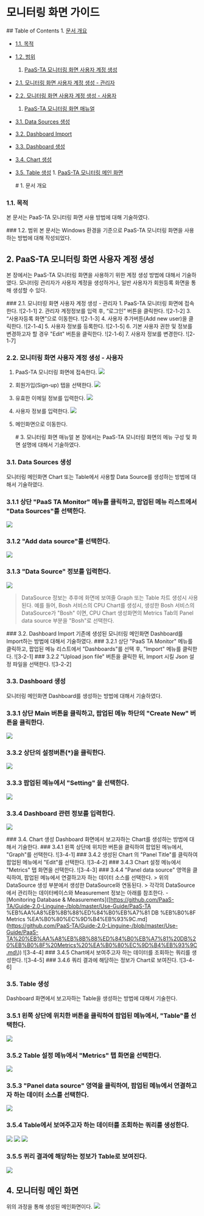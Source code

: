 # 모니터링 화면 가이드

\#\# Table of Contents 1. [문서 개요](paas-ta-_v1.0-1.md#1)

* [1.1. 목적](paas-ta-_v1.0-1.md#2)
* [1.2. 범위](paas-ta-_v1.0-1.md#3)
  1. [PaaS-TA 모니터링 화면 사용자 계정 생성](paas-ta-_v1.0-1.md#4)
* [2.1.  모니터링 화면 사용자 계정 생성 - 관리자](paas-ta-_v1.0-1.md#5)
* [2.2.  모니터링 화면 사용자 계정 생성 - 사용자](paas-ta-_v1.0-1.md#6)
  1. [PaaS-TA 모니터링 화면 매뉴얼](paas-ta-_v1.0-1.md#7)
* [3.1.  Data Sources 생성](paas-ta-_v1.0-1.md#8)
* [3.2.  Dashboard Import](paas-ta-_v1.0-1.md#9)     
* [3.3.  Dashboard 생성](paas-ta-_v1.0-1.md#10)
* [3.4.  Chart 생성](paas-ta-_v1.0-1.md#11)
* [3.5. Table 생성](paas-ta-_v1.0-1.md#12) 1. [PaaS-TA 모니터링 메인 화면](paas-ta-_v1.0-1.md#13)

  \# 1. 문서 개요

### 1.1. 목적

본 문서는 PaaS-TA 모니터링 화면 사용 방법에 대해 기술하였다.

\#\#\# 1.2. 범위 본 문서는 Windows 환경을 기준으로 PaaS-TA 모니터링 화면을 사용하는 방법에 대해 작성되었다.

## 2.  PaaS-TA 모니터링 화면 사용자 계정 생성

본 장에서는 PaaS-TA 모니터링 화면을 사용하기 위한 계정 생성 방법에 대해서 기술하였다. 모니터링 관리자가 사용자 계정을 생성하거나, 일반 사용자가 회원등록 화면을 통해 생성할 수 있다.

\#\#\# 2.1. 모니터링 화면 사용자 계정 생성 - 관리자 1. PaaS-TA 모니터링 화면에 접속한다. !\[2-1-1\] 2. 관리자 계정정보를 입력 후, “로그인” 버튼을 클릭한다. !\[2-1-2\] 3. “사용자등록 화면”으로 이동한다. !\[2-1-3\] 4. 사용자 추가버튼\(Add new user\)을 클릭한다. !\[2-1-4\] 5. 사용자 정보를 등록한다. !\[2-1-5\] 6. 기본 사용자 권한 및 정보를 변경하고자 할 경우 "Edit" 버튼을 클릭한다. !\[2-1-6\] 7. 사용자 정보를 변경한다. !\[2-1-7\]

### 2.2.  모니터링 화면 사용자 계정 생성 - 사용자

1. PaaS-TA 모니터링 화면에 접속한다. ![](../../.gitbook/assets/2-1-1%20%2829%29.png)
2. 회원가입\(Sign-up\) 탭을 선택한다. ![](../../.gitbook/assets/2-2-2%20%286%29.png)
3. 유효한 이메일 정보를 입력한다. ![](../../.gitbook/assets/2-2-3%20%284%29.png)
4. 사용자 정보를 입력한다. ![](../../.gitbook/assets/2-2-4%20%282%29.png)
5. 메인화면으로 이동한다.

   \# 3. 모니터링 화면 매뉴얼 본 장에서는 PaaS-TA 모니터링 화면의 메뉴 구성 및 화면 설명에 대해서 기술하였다.

### 3.1.  Data Sources 생성

모니터링 메인화면 Chart 또는 Table에서 사용할 Data Source를 생성하는 방법에 대해서 기술하였다.

### 3.1.1 상단 "PaaS TA Monitor" 메뉴를 클릭하고, 팝업된 메뉴 리스트에서 "Data Sources"를 선택한다.

![](../../.gitbook/assets/3-1-1%20%285%29.png)

### 3.1.2 "Add data source"를 선택한다.

![](../../.gitbook/assets/3-1-2%20%282%29.png)

### 3.1.3 "Data Source" 정보를 입력한다.

![](../../.gitbook/assets/3-1-3%20%282%29.png)

> DataSource 정보는 추후에 화면에 보여줄 Graph 또는 Table 차트 생성시 사용된다. 예를 들어, Bosh 서비스의 CPU Chart를 생성시, 생성한 Bosh 서비스의 DataSource가 "Bosh" 이면, CPU Chart 생성화면의 Metrics Tab의 Panel data source 부분을 "Bosh"로 선택한다.

\#\#\# 3.2. Dashboard Import 기존에 생성된 모니터링 메인화면 Dashboard를 Import하는 방법에 대해서 기술하였다. \#\#\# 3.2.1 상단 "PaaS TA Monitor" 메뉴를 클릭하고, 팝업된 메뉴 리스트에서 "Dashboards"를 선택 후, "Import" 메뉴를 클릭한다. !\[3-2-1\] \#\#\# 3.2.2 "Upload json file" 버튼을 클릭한 뒤, Import 시킬 Json 설정 파일을 선택한다. !\[3-2-2\]

### 3.3.  Dashboard 생성

모니터링 메인화면 Dashboard를 생성하는 방법에 대해서 기술하였다.

### 3.3.1 상단 Main 버튼을 클릭하고, 팝업된 메뉴 하단의 "Create New" 버튼을 클릭한다.

![](../../.gitbook/assets/3-3-1%20%282%29.png)

### 3.3.2 상단의 설정버튼\(\*\)을 클릭한다.

![](../../.gitbook/assets/3-3-2%20%282%29.png)

### 3.3.3 팝업된 메뉴에서 "Setting" 을 선택한다.

![](../../.gitbook/assets/3-3-3%20%282%29.png)

### 3.3.4 Dashboard 관련 정보를 입력한다.

![](../../.gitbook/assets/3-3-4%20%282%29.png)

\#\#\# 3.4. Chart 생성 Dashboard 화면에서 보고자하는 Chart를 생성하는 방법에 대해서 기술한다. \#\#\# 3.4.1 왼쪽 상단에 위치한 버튼을 클릭하여 팝업된 메뉴에서, "Graph"를 선택한다. !\[3-4-1\] \#\#\# 3.4.2 생성된 Chart 의 "Panel Title"를 클릭하여 팝업된 메뉴에서 "Edit"를 선택한다. !\[3-4-2\] \#\#\# 3.4.3 Chart 설정 메뉴에서 "Metrics" 탭 화면을 선택한다. !\[3-4-3\] \#\#\# 3.4.4 "Panel data source" 영역을 클릭하여, 팝업된 메뉴에서 연결하고자 하는 데이터 소스를 선택한다. &gt; 위의 DataSource 생성 부분에서 생성한 DataSource와 연동된다. &gt; 각각의 DataSource에서 관리하는 데이터베이스와 Measurement 정보는 아래를 참조한다. - \[Monitoring Database & Measurements\]\([https://github.com/PaaS-TA/Guide-2.0-Linguine-/blob/master/Use-Guide/PaaS-TA %EB%AA%A8%EB%8B%88%ED%84%B0%EB%A7%81 DB %EB%B0%8F Metrics %EA%B0%80%EC%9D%B4%EB%93%9C.md\](https://github.com/PaaS-TA/Guide-2.0-Linguine-/blob/master/Use-Guide/PaaS-TA%20%EB%AA%A8%EB%8B%88%ED%84%B0%EB%A7%81%20DB%20%EB%B0%8F%20Metrics%20%EA%B0%80%EC%9D%B4%EB%93%9C.md\)\) !\[3-4-4\] \#\#\# 3.4.5 Chart에서 보여주고자 하는 데이터를 조회하는 쿼리를 생성한다. !\[3-4-5\] \#\#\# 3.4.6 쿼리 결과에 해당하는 정보가 Chart로 보여진다. !\[3-4-6\]

### 3.5.  Table 생성

Dashboard 화면에서 보고자하는 Table을 생성하는 방법에 대해서 기술한다.

### 3.5.1 왼쪽 상단에 위치한 버튼을 클릭하여 팝업된 메뉴에서, "Table"를 선택한다.

![](../../.gitbook/assets/3-5-1%20%282%29.png)

### 3.5.2 Table 설정 메뉴에서 "Metrics" 탭 화면을 선택한다.

![](../../.gitbook/assets/3-5-2%20%282%29.png)

### 3.5.3 "Panel data source" 영역을 클릭하여, 팝업된 메뉴에서 연결하고자 하는 데이터 소스를 선택한다.

![](../../.gitbook/assets/3-5-3%20%282%29.png)

### 3.5.4 Table에서 보여주고자 하는 데이터를 조회하는 쿼리를 생성한다.

![](../../.gitbook/assets/3-5-4-1%20%282%29.png) ![](../../.gitbook/assets/3-5-4-2%20%282%29.png) ![](../../.gitbook/assets/3-5-4-3%20%282%29.png)

### 3.5.5 퀴리 결과에 해당하는 정보가 Table로 보여진다.

![](../../.gitbook/assets/3-3-5%20%282%29.png)

## 4. 모니터링 메인 화면

위의 과정을 통해 생성된 메인화면이다. ![](../../.gitbook/assets/main%20%282%29.png)

